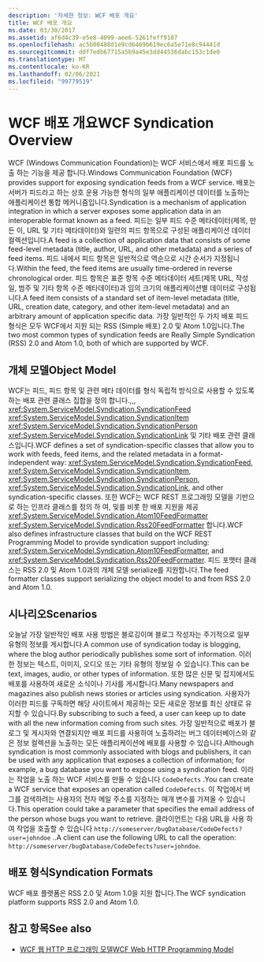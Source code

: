 ```yaml
---
description: '자세한 정보: WCF 배포 개요'
title: WCF 배포 개요
ms.date: 03/30/2017
ms.assetid: af6d4c39-e5e8-4099-aee6-5261feff9107
ms.openlocfilehash: ac5b00488d1e9cd6469b619ec6a5e71e8c94441d
ms.sourcegitcommit: ddf7edb67715a5b9a45e3dd44536dabc153c1de0
ms.translationtype: MT
ms.contentlocale: ko-KR
ms.lasthandoff: 02/06/2021
ms.locfileid: "99779519"
---
```

# <a name="wcf-syndication-overview"></a><span data-ttu-id="c07d1-103">WCF 배포 개요</span><span class="sxs-lookup"><span data-stu-id="c07d1-103">WCF Syndication Overview</span></span>

<span data-ttu-id="c07d1-104">WCF (Windows Communication Foundation)는 WCF 서비스에서 배포 피드를 노출 하는 기능을 제공 합니다.</span><span class="sxs-lookup"><span data-stu-id="c07d1-104">Windows Communication Foundation (WCF) provides support for exposing syndication feeds from a WCF service.</span></span> <span data-ttu-id="c07d1-105">배포는 서버가 피드라고 하는 상호 운용 가능한 형식의 일부 애플리케이션 데이터를 노출하는 애플리케이션 통합 메커니즘입니다.</span><span class="sxs-lookup"><span data-stu-id="c07d1-105">Syndication is a mechanism of application integration in which a server exposes some application data in an interoperable format known as a feed.</span></span> <span data-ttu-id="c07d1-106">피드는 일부 피드 수준 메타데이터(제목, 만든 이, URL 및 기타 메타데이터)와 일련의 피드 항목으로 구성된 애플리케이션 데이터 컬렉션입니다.</span><span class="sxs-lookup"><span data-stu-id="c07d1-106">A feed is a collection of application data that consists of some feed-level metadata (title, author, URL, and other metadata) and a series of feed items.</span></span> <span data-ttu-id="c07d1-107">피드 내에서 피드 항목은 일반적으로 역순으로 시간 순서가 지정됩니다.</span><span class="sxs-lookup"><span data-stu-id="c07d1-107">Within the feed, the feed items are usually time-ordered in reverse chronological order.</span></span> <span data-ttu-id="c07d1-108">피드 항목은 표준 항목 수준 메타데이터 세트(제목 URL, 작성일, 범주 및 기타 항목 수준 메타데이터)과 임의 크기의 애플리케이션별 데이터로 구성됩니다.</span><span class="sxs-lookup"><span data-stu-id="c07d1-108">A feed item consists of a standard set of item-level metadata (title, URL, creation date, category, and other item-level metadata) and an arbitrary amount of application specific data.</span></span> <span data-ttu-id="c07d1-109">가장 일반적인 두 가지 배포 피드 형식은 모두 WCF에서 지원 되는 RSS (Simple 배포) 2.0 및 Atom 1.0입니다.</span><span class="sxs-lookup"><span data-stu-id="c07d1-109">The two most common types of syndication feeds are Really Simple Syndication (RSS) 2.0 and Atom 1.0, both of which are supported by WCF.</span></span>  
  
## <a name="object-model"></a><span data-ttu-id="c07d1-110">개체 모델</span><span class="sxs-lookup"><span data-stu-id="c07d1-110">Object Model</span></span>  

 <span data-ttu-id="c07d1-111">WCF는 피드, 피드 항목 및 관련 메타 데이터를 형식 독립적 방식으로 사용할 수 있도록 하는 배포 관련 클래스 집합을 정의 합니다.,,, <xref:System.ServiceModel.Syndication.SyndicationFeed> <xref:System.ServiceModel.Syndication.SyndicationItem> <xref:System.ServiceModel.Syndication.SyndicationPerson> <xref:System.ServiceModel.Syndication.SyndicationLink> 및 기타 배포 관련 클래스입니다.</span><span class="sxs-lookup"><span data-stu-id="c07d1-111">WCF defines a set of syndication-specific classes that allow you to work with feeds, feed items, and the related metadata in a format-independent way: <xref:System.ServiceModel.Syndication.SyndicationFeed>, <xref:System.ServiceModel.Syndication.SyndicationItem>, <xref:System.ServiceModel.Syndication.SyndicationPerson>, <xref:System.ServiceModel.Syndication.SyndicationLink>, and other syndication-specific classes.</span></span> <span data-ttu-id="c07d1-112">또한 WCF는 WCF REST 프로그래밍 모델을 기반으로 하는 인프라 클래스를 정의 하 여, 및를 비롯 한 배포 지원을 제공 <xref:System.ServiceModel.Syndication.Atom10FeedFormatter>  <xref:System.ServiceModel.Syndication.Rss20FeedFormatter> 합니다.</span><span class="sxs-lookup"><span data-stu-id="c07d1-112">WCF also defines infrastructure classes that build on the WCF REST Programming Model to provide syndication support including: <xref:System.ServiceModel.Syndication.Atom10FeedFormatter>, and  <xref:System.ServiceModel.Syndication.Rss20FeedFormatter>.</span></span> <span data-ttu-id="c07d1-113">피드 포맷터 클래스는 RSS 2.0 및 Atom 1.0과의 개체 모델 serialize를 지원합니다.</span><span class="sxs-lookup"><span data-stu-id="c07d1-113">The feed formatter classes support serializing the object model to and from RSS 2.0 and Atom 1.0.</span></span>  
  
## <a name="scenarios"></a><span data-ttu-id="c07d1-114">시나리오</span><span class="sxs-lookup"><span data-stu-id="c07d1-114">Scenarios</span></span>  

 <span data-ttu-id="c07d1-115">오늘날 가장 일반적인 배포 사용 방법은 블로깅이며 블로그 작성자는 주기적으로 일부 유형의 정보를 게시합니다.</span><span class="sxs-lookup"><span data-stu-id="c07d1-115">A common use of syndication today is blogging, where the blog author periodically publishes some sort of information.</span></span> <span data-ttu-id="c07d1-116">이러한 정보는 텍스트, 이미지, 오디오 또는 기타 유형의 정보일 수 있습니다.</span><span class="sxs-lookup"><span data-stu-id="c07d1-116">This can be text, images, audio, or other types of information.</span></span> <span data-ttu-id="c07d1-117">또한 많은 신문 및 잡지에서도 배포를 사용하여 새로운 소식이나 기사를 게시합니다.</span><span class="sxs-lookup"><span data-stu-id="c07d1-117">Many newspapers and magazines also publish news stories or articles using syndication.</span></span> <span data-ttu-id="c07d1-118">사용자가 이러한 피드를 구독하면 해당 사이트에서 제공하는 모든 새로운 정보를 최신 상태로 유지할 수 있습니다.</span><span class="sxs-lookup"><span data-stu-id="c07d1-118">By subscribing to such a feed, a user can keep up to date with all the new information coming from such sites.</span></span> <span data-ttu-id="c07d1-119">가장 일반적으로 배포가 블로그 및 게시자와 연결되지만 배포 피드를 사용하여 노출하려는 버그 데이터베이스와 같은 정보 컬렉션을 노출하는 모든 애플리케이션에 배포를 사용할 수 있습니다.</span><span class="sxs-lookup"><span data-stu-id="c07d1-119">Although syndication is most commonly associated with blogs and publishers, it can be used with any application that exposes a collection of information; for example, a bug database you want to expose using a syndication feed.</span></span> <span data-ttu-id="c07d1-120">이라는 작업을 노출 하는 WCF 서비스를 만들 수 있습니다 `CodeDefects` .</span><span class="sxs-lookup"><span data-stu-id="c07d1-120">You can create a WCF service that exposes an operation called `CodeDefects`.</span></span> <span data-ttu-id="c07d1-121">이 작업에서 버그를 검색하려는 사용자의 전자 메일 주소를 지정하는 매개 변수를 가져올 수 있습니다.</span><span class="sxs-lookup"><span data-stu-id="c07d1-121">This operation could take a parameter that specifies the email address of the person whose bugs you want to retrieve.</span></span> <span data-ttu-id="c07d1-122">클라이언트는 다음 URL을 사용 하 여 작업을 호출할 수 있습니다 `http://someserver/bugDatabase/CodeDefects?user=johndoe` ..</span><span class="sxs-lookup"><span data-stu-id="c07d1-122">A client can use the following URL to call the operation: `http://someserver/bugDatabase/CodeDefects?user=johndoe`.</span></span>  
  
## <a name="syndication-formats"></a><span data-ttu-id="c07d1-123">배포 형식</span><span class="sxs-lookup"><span data-stu-id="c07d1-123">Syndication Formats</span></span>  

 <span data-ttu-id="c07d1-124">WCF 배포 플랫폼은 RSS 2.0 및 Atom 1.0을 지원 합니다.</span><span class="sxs-lookup"><span data-stu-id="c07d1-124">The WCF syndication platform supports RSS 2.0 and Atom 1.0.</span></span>  
  
## <a name="see-also"></a><span data-ttu-id="c07d1-125">참고 항목</span><span class="sxs-lookup"><span data-stu-id="c07d1-125">See also</span></span>

- [<span data-ttu-id="c07d1-126">WCF 웹 HTTP 프로그래밍 모델</span><span class="sxs-lookup"><span data-stu-id="c07d1-126">WCF Web HTTP Programming Model</span></span>](wcf-web-http-programming-model.md)

